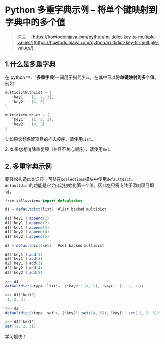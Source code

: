 # Python 多重字典示例 – 将单个键映射到字典中的多个值

> 原文： [https://howtodoinjava.com/python/multidict-key-to-multiple-values/](https://howtodoinjava.com/python/multidict-key-to-multiple-values/)

## 1.什么是多重字典

在 python 中，“**多重字典**”一词用于指代字典，在其中可以将**单键映射到多个值**。 例如：

```java
multidictWithList = {
   'key1' : [1, 2, 3],
   'key2' : [4, 5]
}

multidictWithSet = {
   'key1' : {1, 2, 3},
   'key2' : {4, 5}
}

```

1\.  如果您想保留项目的插入顺序，请使用`List`。

2\.  如果您想消除重复项（并且不关心顺序），请使用`Set`。

## 2\. 多重字典示例

要轻松构造此类词典，可以在`collections`模块中使用`defaultdict`。 `defaultdict`的功能是它会自动初始化第一个值，因此您只需专注于添加项目即可。

```java
from collections import defaultdict

d1 = defaultdict(list)	#list backed multidict

d1['key1'].append(1)
d1['key1'].append(2)
d1['key1'].append(3)
d1['key2'].append(4)
d1['key2'].append(5)

d2 = defaultdict(set) 	#set backed multidict

d2['key1'].add(1)
d2['key1'].add(2)
d2['key1'].add(3)
d2['key2'].add(4)
d2['key2'].add(5)

>>> d1
defaultdict(<type 'list'>, {'key2': [4, 5], 'key1': [1, 2, 3]})

>>> d1['key1']
[1, 2, 3]

>>> d2
defaultdict(<type 'set'>, {'key2': set([4, 5]), 'key1': set([1, 2, 3])})

>>> d2['key1']
set([1, 2, 3])

```

学习愉快！